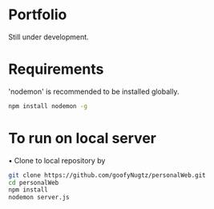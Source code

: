 # Portfolio

Still under development.

# Requirements
'nodemon' is recommended to be installed globally.
```bash
npm install nodemon -g
```

# To run on local server
• Clone to local repository by 
```bash
git clone https://github.com/goofyNugtz/personalWeb.git
cd personalWeb
npm install
nodemon server.js
```

